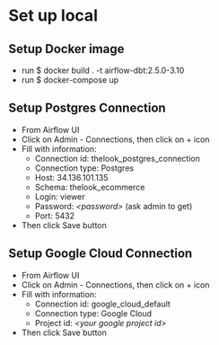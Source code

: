 # Set up local
## Setup Docker image
- run $ docker build . -t airflow-dbt:2.5.0-3.10
- run $ docker-compose up
## Setup Postgres Connection
- From Airflow UI
- Click on Admin - Connections, then click on + icon
- Fill with information:
    + Connection id: thelook_postgres_connection
    + Connection type: Postgres
    + Host: 34.136.101.135
    + Schema: thelook_ecommerce
    + Login: viewer
    + Password: _\<password\>_ (ask admin to get)
    + Port: 5432
- Then click Save button

## Setup Google Cloud Connection
- From Airflow UI
- Click on Admin - Connections, then click on + icon
- Fill with information:
    + Connection id: google_cloud_default
    + Connection type: Google Cloud
    + Project id: _\<your google project id\>_
- Then click Save button
